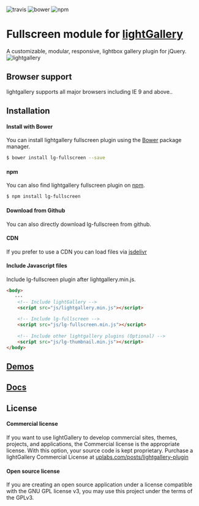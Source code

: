 ![travis](https://travis-ci.org/sachinchoolur/lg-fullscreen.svg?branch=master)
![bower](https://img.shields.io/bower/v/lg-fullscreen.svg)
![npm](https://img.shields.io/npm/v/lg-fullscreen.svg)

# Fullscreen module for [lightGallery](http://sachinchoolur.github.io/lightGallery/)
A customizable, modular, responsive, lightbox gallery plugin for jQuery.
![lightgallery](https://raw.githubusercontent.com/sachinchoolur/lightGallery/master/lib/lg.png)

 
Browser support
---
lightgallery supports all major browsers including IE 9 and above..


Installation
---
#### Install with Bower

You can install lightgallery fullscreen plugin using the [Bower](http://bower.io) package manager.

```sh
$ bower install lg-fullscreen --save
```

#### npm

You can also find lightgallery fullscreen plugin on [npm](http://npmjs.org).

```sh
$ npm install lg-fullscreen
```
#### Download from Github

You can also directly download lg-fullscreen from github.

#### CDN
If you prefer to use a CDN you can load files via [jsdelivr](https://www.jsdelivr.com/projects/lg-fullscreen)

#### Include Javascript files
Include lg-fullscreen plugin after lightgallery.min.js.
``` html
<body>
   ---
    <!-- Include lightGallery -->
    <script src="js/lightgallery.min.js"></script>
    
    <!-- Include lg-fullscreen -->
    <script src="js/lg-fullscreen.min.js"></script>
    
    <!-- Include other lightgallery plugins (Optional) -->
    <script src="js/lg-thumbnail.min.js"></script>
</body>  
```

[Demos](http://sachinchoolur.github.io/lightGallery/demos/videos.html)
----
  
[Docs](http://sachinchoolur.github.io/lightGallery/docs/api.html#lg-fullscreen)
-----

License
---

#### Commercial license
If you want to use lightGallery to develop commercial sites, themes, projects, and applications, the Commercial license is the appropriate license. With this option, your source code is kept proprietary. Purchase a lightGallery Commercial License at [uplabs.com/posts/lightgallery-plugin](https://www.uplabs.com/posts/lightgallery-plugin)

#### Open source license

If you are creating an open source application under a license compatible with the GNU GPL license v3, you may use this project under the terms of the GPLv3.

